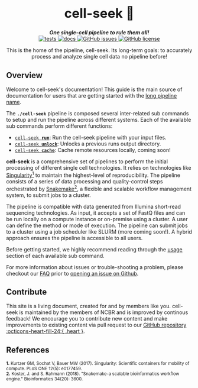<div align="center">

  <h1 style="font-size: 250%">cell-seek 🔬</h1>

  <b><i>One single-cell pipeline to rule them all!</i></b><br> 
  <a href="https://github.com/OpenOmics/cell-seek/actions/workflows/main.yaml">
    <img alt="tests" src="https://github.com/OpenOmics/cell-seek/workflows/tests/badge.svg">
  </a>
  <a href="https://github.com/OpenOmics/cell-seek/actions/workflows/docs.yml">
    <img alt="docs" src="https://github.com/OpenOmics/cell-seek/workflows/docs/badge.svg">
  </a>
  <a href="https://github.com/OpenOmics/cell-seek/issues">
    <img alt="GitHub issues" src="https://img.shields.io/github/issues/OpenOmics/cell-seek?color=brightgreen">
  </a>
  <a href="https://github.com/OpenOmics/cell-seek/blob/main/LICENSE">
    <img alt="GitHub license" src="https://img.shields.io/github/license/OpenOmics/cell-seek">
  </a>

  <p>
    This is the home of the pipeline, cell-seek. Its long-term goals: to accurately process and analyze single cell data no pipeline before!
  </p>

</div>  


## Overview
Welcome to cell-seek's documentation! This guide is the main source of documentation for users that are getting started with the [long pipeline name](https://github.com/OpenOmics/cell-seek/). 

The **`./cell-seek`** pipeline is composed several inter-related sub commands to setup and run the pipeline across different systems. Each of the available sub commands perform different functions: 

 * [<code>cell-seek <b>run</b></code>](usage/run.md): Run the cell-seek pipeline with your input files.
 * [<code>cell-seek <b>unlock</b></code>](usage/unlock.md): Unlocks a previous runs output directory.
 * [<code>cell-seek <b>cache</b></code>](usage/cache.md): Cache remote resources locally, coming soon!

**cell-seek** is a comprehensive set of pipelines to perform the initial processing of different single cell technologies. It relies on technologies like [Singularity<sup>1</sup>](https://singularity.lbl.gov/) to maintain the highest-level of reproducibility. The pipeline consists of a series of data processing and quality-control steps orchestrated by [Snakemake<sup>2</sup>](https://snakemake.readthedocs.io/en/stable/), a flexible and scalable workflow management system, to submit jobs to a cluster.

The pipeline is compatible with data generated from Illumina short-read sequencing technologies. As input, it accepts a set of FastQ files and can be run locally on a compute instance or on-premise using a cluster. A user can define the method or mode of execution. The pipeline can submit jobs to a cluster using a job scheduler like SLURM (more coming soon!). A hybrid approach ensures the pipeline is accessible to all users.

Before getting started, we highly recommend reading through the [usage](usage/run.md) section of each available sub command.

For more information about issues or trouble-shooting a problem, please checkout our [FAQ](faq/questions.md) prior to [opening an issue on Github](https://github.com/OpenOmics/cell-seek/issues).

## Contribute 

This site is a living document, created for and by members like you. cell-seek is maintained by the members of NCBR and is improved by continous feedback! We encourage you to contribute new content and make improvements to existing content via pull request to our [GitHub repository :octicons-heart-fill-24:{ .heart }](https://github.com/OpenOmics/cell-seek).


## References
<sup>**1.**  Kurtzer GM, Sochat V, Bauer MW (2017). Singularity: Scientific containers for mobility of compute. PLoS ONE 12(5): e0177459.</sup>  
<sup>**2.**  Koster, J. and S. Rahmann (2018). "Snakemake-a scalable bioinformatics workflow engine." Bioinformatics 34(20): 3600.</sup>  
